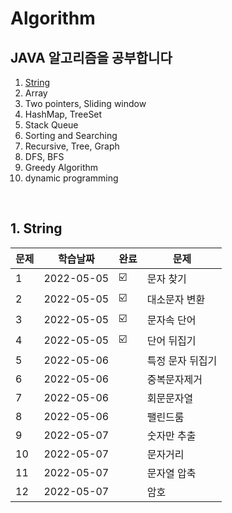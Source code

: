 # Algorithm
## JAVA 알고리즘을 공부합니다 
1. [String](#string)
2. Array
3. Two pointers, Sliding window
4. HashMap, TreeSet
5. Stack Queue
6. Sorting and Searching
7. Recursive, Tree, Graph
8. DFS, BFS
9. Greedy Algorithm
10. dynamic programming



<br>

## 1. String
| 문제 | 학습날짜 | 완료 |문제 |
| ------ | -- | -- |----------- |
| 1 | 2022-05-05 | ☑️ | 문자 찾기  |
| 2 | 2022-05-05 | ☑️ | 대소문자 변환 |
| 3 |  2022-05-05 | ☑️ | 문자속 단어 |
| 4 |  2022-05-05 | ☑️ | 단어 뒤집기 |
| 5 | 2022-05-06  |  | 특정 문자 뒤집기|
| 6 | 2022-05-06  |  |중복문자제거 |
| 7 | 2022-05-06  |  | 회문문자열 |
| 8 | 2022-05-06  |  | 팰린드룸|
| 9 | 2022-05-07  |  | 숫자만 추출 |
| 10 | 2022-05-07  |  | 문자거리 |
| 11 | 2022-05-07  |  |문자열 압축|
| 12 | 2022-05-07  |  |암호 |
